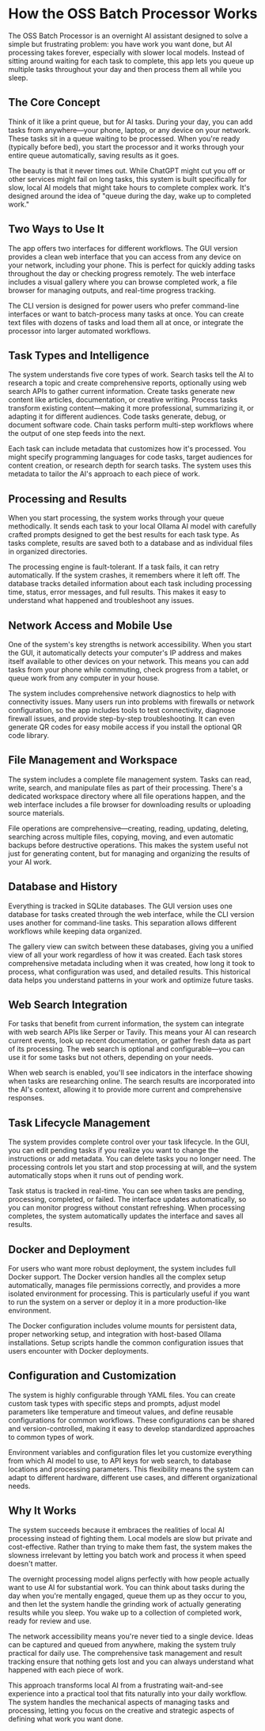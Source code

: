 # How the OSS Batch Processor Works

The OSS Batch Processor is an overnight AI assistant designed to solve a simple but frustrating problem: you have work you want done, but AI processing takes forever, especially with slower local models. Instead of sitting around waiting for each task to complete, this app lets you queue up multiple tasks throughout your day and then process them all while you sleep.

## The Core Concept

Think of it like a print queue, but for AI tasks. During your day, you can add tasks from anywhere—your phone, laptop, or any device on your network. These tasks sit in a queue waiting to be processed. When you're ready (typically before bed), you start the processor and it works through your entire queue automatically, saving results as it goes.

The beauty is that it never times out. While ChatGPT might cut you off or other services might fail on long tasks, this system is built specifically for slow, local AI models that might take hours to complete complex work. It's designed around the idea of "queue during the day, wake up to completed work."

## Two Ways to Use It

The app offers two interfaces for different workflows. The GUI version provides a clean web interface that you can access from any device on your network, including your phone. This is perfect for quickly adding tasks throughout the day or checking progress remotely. The web interface includes a visual gallery where you can browse completed work, a file browser for managing outputs, and real-time progress tracking.

The CLI version is designed for power users who prefer command-line interfaces or want to batch-process many tasks at once. You can create text files with dozens of tasks and load them all at once, or integrate the processor into larger automated workflows.

## Task Types and Intelligence

The system understands five core types of work. Search tasks tell the AI to research a topic and create comprehensive reports, optionally using web search APIs to gather current information. Create tasks generate new content like articles, documentation, or creative writing. Process tasks transform existing content—making it more professional, summarizing it, or adapting it for different audiences. Code tasks generate, debug, or document software code. Chain tasks perform multi-step workflows where the output of one step feeds into the next.

Each task can include metadata that customizes how it's processed. You might specify programming languages for code tasks, target audiences for content creation, or research depth for search tasks. The system uses this metadata to tailor the AI's approach to each piece of work.

## Processing and Results

When you start processing, the system works through your queue methodically. It sends each task to your local Ollama AI model with carefully crafted prompts designed to get the best results for each task type. As tasks complete, results are saved both to a database and as individual files in organized directories.

The processing engine is fault-tolerant. If a task fails, it can retry automatically. If the system crashes, it remembers where it left off. The database tracks detailed information about each task including processing time, status, error messages, and full results. This makes it easy to understand what happened and troubleshoot any issues.

## Network Access and Mobile Use

One of the system's key strengths is network accessibility. When you start the GUI, it automatically detects your computer's IP address and makes itself available to other devices on your network. This means you can add tasks from your phone while commuting, check progress from a tablet, or queue work from any computer in your house.

The system includes comprehensive network diagnostics to help with connectivity issues. Many users run into problems with firewalls or network configuration, so the app includes tools to test connectivity, diagnose firewall issues, and provide step-by-step troubleshooting. It can even generate QR codes for easy mobile access if you install the optional QR code library.

## File Management and Workspace

The system includes a complete file management system. Tasks can read, write, search, and manipulate files as part of their processing. There's a dedicated workspace directory where all file operations happen, and the web interface includes a file browser for downloading results or uploading source materials.

File operations are comprehensive—creating, reading, updating, deleting, searching across multiple files, copying, moving, and even automatic backups before destructive operations. This makes the system useful not just for generating content, but for managing and organizing the results of your AI work.

## Database and History

Everything is tracked in SQLite databases. The GUI version uses one database for tasks created through the web interface, while the CLI version uses another for command-line tasks. This separation allows different workflows while keeping data organized.

The gallery view can switch between these databases, giving you a unified view of all your work regardless of how it was created. Each task stores comprehensive metadata including when it was created, how long it took to process, what configuration was used, and detailed results. This historical data helps you understand patterns in your work and optimize future tasks.

## Web Search Integration

For tasks that benefit from current information, the system can integrate with web search APIs like Serper or Tavily. This means your AI can research current events, look up recent documentation, or gather fresh data as part of its processing. The web search is optional and configurable—you can use it for some tasks but not others, depending on your needs.

When web search is enabled, you'll see indicators in the interface showing when tasks are researching online. The search results are incorporated into the AI's context, allowing it to provide more current and comprehensive responses.

## Task Lifecycle Management

The system provides complete control over your task lifecycle. In the GUI, you can edit pending tasks if you realize you want to change the instructions or add metadata. You can delete tasks you no longer need. The processing controls let you start and stop processing at will, and the system automatically stops when it runs out of pending work.

Task status is tracked in real-time. You can see when tasks are pending, processing, completed, or failed. The interface updates automatically, so you can monitor progress without constant refreshing. When processing completes, the system automatically updates the interface and saves all results.

## Docker and Deployment

For users who want more robust deployment, the system includes full Docker support. The Docker version handles all the complex setup automatically, manages file permissions correctly, and provides a more isolated environment for processing. This is particularly useful if you want to run the system on a server or deploy it in a more production-like environment.

The Docker configuration includes volume mounts for persistent data, proper networking setup, and integration with host-based Ollama installations. Setup scripts handle the common configuration issues that users encounter with Docker deployments.

## Configuration and Customization

The system is highly configurable through YAML files. You can create custom task types with specific steps and prompts, adjust model parameters like temperature and timeout values, and define reusable configurations for common workflows. These configurations can be shared and version-controlled, making it easy to develop standardized approaches to common types of work.

Environment variables and configuration files let you customize everything from which AI model to use, to API keys for web search, to database locations and processing parameters. This flexibility means the system can adapt to different hardware, different use cases, and different organizational needs.

## Why It Works

The system succeeds because it embraces the realities of local AI processing instead of fighting them. Local models are slow but private and cost-effective. Rather than trying to make them fast, the system makes the slowness irrelevant by letting you batch work and process it when speed doesn't matter.

The overnight processing model aligns perfectly with how people actually want to use AI for substantial work. You can think about tasks during the day when you're mentally engaged, queue them up as they occur to you, and then let the system handle the grinding work of actually generating results while you sleep. You wake up to a collection of completed work, ready for review and use.

The network accessibility means you're never tied to a single device. Ideas can be captured and queued from anywhere, making the system truly practical for daily use. The comprehensive task management and result tracking ensure that nothing gets lost and you can always understand what happened with each piece of work.

This approach transforms local AI from a frustrating wait-and-see experience into a practical tool that fits naturally into your daily workflow. The system handles the mechanical aspects of managing tasks and processing, letting you focus on the creative and strategic aspects of defining what work you want done.